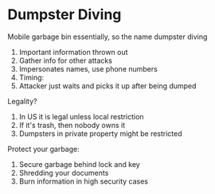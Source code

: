 # Dumpster Diving

Mobile garbage bin essentially, so the name dumpster diving
1. Important information thrown out
1. Gather info for other attacks
 1. Impersonates names, use phone numbers
1. Timing:
 1. Attacker just waits and picks it up after being dumped

Legality?
1. In US it is legal unless local restriction
1. If it's trash, then nobody owns it
1. Dumpsters in private property might be restricted

Protect your garbage:
1. Secure garbage behind lock and key
1. Shredding your documents
1. Burn information in high security cases
